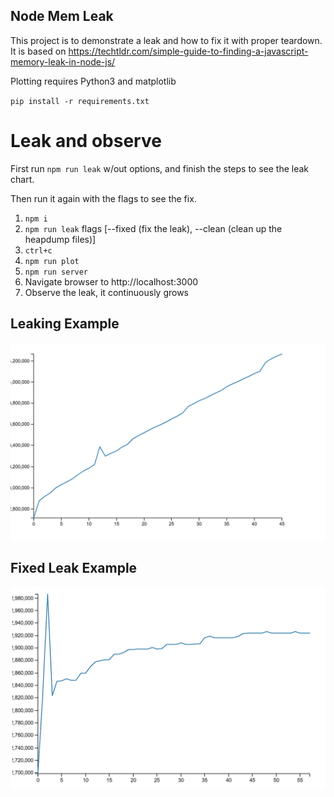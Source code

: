 ## Node Mem Leak

This project is to demonstrate a leak and how to fix it with proper teardown.
It is based on https://techtldr.com/simple-guide-to-finding-a-javascript-memory-leak-in-node-js/

Plotting requires Python3 and matplotlib

`pip install -r requirements.txt`

# Leak and observe

First run `npm run leak` w/out options, and finish the steps to see the leak chart.

Then run it again with the flags to see the fix.

1. `npm i`
2. `npm run leak` flags [--fixed (fix the leak), --clean (clean up the heapdump files)]
3. `ctrl+c`
4. `npm run plot`
5. `npm run server`
6. Navigate browser to http://localhost:3000
7. Observe the leak, it continuously grows

## Leaking Example

![Memory Leak](public/leak.PNG "Memory Leak")

## Fixed Leak Example

![Fixed Memory Leak](public/leak-fixed.PNG "Fixed Memory Leak")
